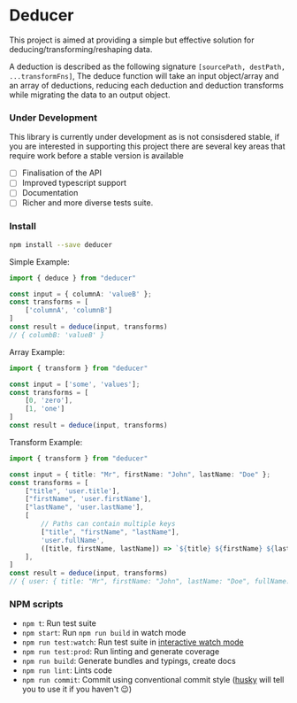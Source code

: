 # Deducer
This project is aimed at providing a simple but effective solution for deducing/transforming/reshaping data.

A deduction is described as the following signature `[sourcePath, destPath, ...transformFns]`, The deduce function will take an input object/array and an array of deductions, reducing each deduction and deduction transforms while migrating the data to an output object.

### Under Development
This library is currently under development as is not consisdered stable, if you are interested in supporting this project there are several key areas that require work before a stable version is available

- [ ] Finalisation of the API
- [ ] Improved typescript support
- [ ] Documentation
- [ ] Richer and more diverse tests suite.

### Install

```bash
npm install --save deducer
```

Simple Example:
```ts
import { deduce } from "deducer"

const input = { columnA: 'valueB' };
const transforms = [
    ['columnA', 'columnB']
]
const result = deduce(input, transforms)
// { columbB: 'valueB' }
```

Array Example:

```ts
import { transform } from "deducer"

const input = ['some', 'values'];
const transforms = [
    [0, 'zero'],
    [1, 'one']
]
const result = deduce(input, transforms)
```

Transform Example:

```ts
import { transform } from "deducer"

const input = { title: "Mr", firstName: "John", lastName: "Doe" };
const transforms = [
    ["title", 'user.title'],
    ["firstName", 'user.firstName'],
    ["lastName", 'user.lastName'],
    [
        // Paths can contain multiple keys
        ["title", "firstName", "lastName"],
        'user.fullName',
        ([title, firstName, lastName]) => `${title} ${firstName} ${lastName}`
    ],
]
const result = deduce(input, transforms)
// { user: { title: "Mr", firstName: "John", lastName: "Doe", fullName: "Mr John Doe"  }}
```

### NPM scripts

 - `npm t`: Run test suite
 - `npm start`: Run `npm run build` in watch mode
 - `npm run test:watch`: Run test suite in [interactive watch mode](http://facebook.github.io/jest/docs/cli.html#watch)
 - `npm run test:prod`: Run linting and generate coverage
 - `npm run build`: Generate bundles and typings, create docs
 - `npm run lint`: Lints code
 - `npm run commit`: Commit using conventional commit style ([husky](https://github.com/typicode/husky) will tell you to use it if you haven't :wink:)
